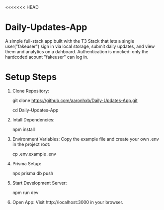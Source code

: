 <<<<<<< HEAD
# Daily-Updates-App

A simple full-stack app built with the T3 Stack that lets a single user("fakeuser") sign in via local storage, 
submit daily updates, and view them and analytics on a dahboard. 
Authentication is mocked: only the hardcoded acount "fakeuser" can log in. 

# Setup Steps
1. Clone Repository:
   
     git clone https://github.com/aaronhxb/Daily-Updates-App.git

     cd Daily-Updates-App
 
2. Intall Dependencies: 


     npm install

   
3. Environment Variables:
   Copy the example file and create your own .env in the project root:

   
   cp .env.example .env

   
4. Prisma Setup:


   npx prisma db push
   
5. Start Development Server:

    
   npm run dev

   
6. Open App:
  Visit http://localhost:3000 in your browser.

# 
